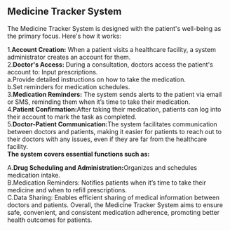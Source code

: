 Medicine Tracker System
-------------------------------------
The Medicine Tracker System is designed with the patient's well-being as the primary focus. Here's how it works:

1.<b>Account Creation:</b> When a patient visits a healthcare facility, a system administrator creates an account for them.<br>
2.<b>Doctor's Access: </b>During a consultation, doctors access the patient's account to: Input prescriptions.<br>
a.Provide detailed instructions on how to take the medication.<br>
b.Set reminders for medication schedules.<br>
3.<b>Medication Reminders:</b> The system sends alerts to the patient via email or SMS, reminding them when it’s time to take their medication.<br>
4.<b>Patient Confirmation:</b>After taking their medication, patients can log into their account to mark the task as completed.<br>
5.<b>Doctor-Patient Communication:</b>The system facilitates communication between doctors and patients, making it easier for patients to reach out to their doctors with any issues, even if they are far from the healthcare facility.<br>
<b>The system covers essential functions such as:</b>

A.<b>Drug Scheduling and Administration:</b>Organizes and schedules medication intake.<br>
B.Medication Reminders: Notifies patients when it’s time to take their medicine and when to refill prescriptions.<br>
C.Data Sharing: Enables efficient sharing of medical information between doctors and patients.
Overall, the Medicine Tracker System aims to ensure safe, convenient, and consistent medication adherence, promoting better health outcomes for patients.